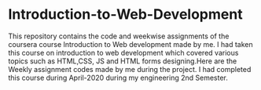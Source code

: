 # Introduction-to-Web-Development
This repository contains the code and weekwise assignments of the coursera course Introduction to Web development made by me.
I had taken this course on introduction to web development which covered various topics such as HTML,CSS, JS and HTML forms designing.Here are the Weekly assignment codes made by me during the project.
I had completed this course during April-2020 during my engineering 2nd Semester.
